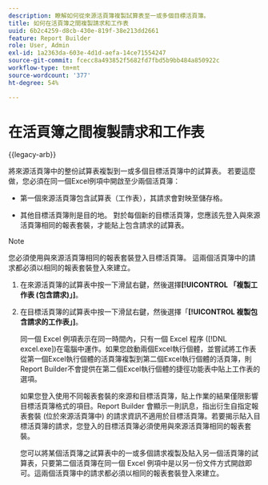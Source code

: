 ```yaml
---
description: 瞭解如何從來源活頁簿複製試算表至一或多個目標活頁簿。
title: 如何在活頁簿之間複製請求和工作表
uuid: 6b2c4259-d8cb-430e-819f-38e213dd2661
feature: Report Builder
role: User, Admin
exl-id: 1a2363da-603e-4d1d-aefa-14ce71554247
source-git-commit: fcecc8a493852f5682fd7fbd5b9bb484a850922c
workflow-type: tm+mt
source-wordcount: '377'
ht-degree: 54%

---
```


# 在活頁簿之間複製請求和工作表

{{legacy-arb}}

將來源活頁簿中的整份試算表複製到一或多個目標活頁簿中的試算表。 若要這麼做，您必須在同一個Excel例項中開啟至少兩個活頁簿：

* 第一個來源活頁簿包含試算表（工作表），其請求會對映至儲存格。

* 其他目標活頁簿則是目的地。 對於每個新的目標活頁簿，您應該先登入與來源活頁簿相同的報表套裝，才能貼上包含請求的試算表。

>[!NOTE]
>
>您必須使用與來源活頁簿相同的報表套裝登入目標活頁簿。 這兩個活頁簿中的請求都必須以相同的報表套裝登入來建立。

1. 在來源活頁簿的試算表中按一下滑鼠右鍵，然後選擇&#x200B;**[!UICONTROL 「複製工作表 (包含請求)」]**。
1. 在目標活頁簿的試算表中按一下滑鼠右鍵，然後選擇「**[!UICONTROL 複製包含請求的工作表」]**。

   同一個 Excel 例項表示在同一時間內，只有一個 Excel 程序 ([!DNL excel.exe])在電腦中運作。如果您啟動兩個Excel執行個體，並嘗試將工作表從第一個Excel執行個體的活頁簿複製到第二個Excel執行個體的活頁簿，則Report Builder不會提供在第二個Excel執行個體的捷徑功能表中貼上工作表的選項。

   如果您登入使用不同報表套裝的來源和目標活頁簿，貼上作業的結果僅限影響目標活頁簿格式的項目。Report Builder 會顯示一則訊息，指出衍生自指定報表套裝 (位於來源活頁簿中) 的請求資訊不適用於目標活頁簿。若要揭示貼入目標活頁簿的請求，您登入的目標活頁簿必須使用與來源活頁簿相同的報表套裝。

   您可以將某個活頁簿之試算表中的一或多個請求複製及貼入另一個活頁簿的試算表，只要第二個活頁簿在同一個 Excel 例項中是以另一份文件方式開啟即可。這兩個活頁簿中的請求都必須以相同的報表套裝登入來建立。
